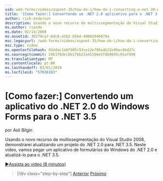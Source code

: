 ```yaml
---
uid: web-forms/videos/aspnet-35/how-do-i/how-do-i-converting-a-net-20-windows-forms-application-to-net-35
title: '[Como fazer:] Convertendo um .NET 2.0 aplicativo para o .NET 3.5 de formulários do Windows | Microsoft Docs'
author: rick-anderson
description: Usando o novo recurso de multissegmentação do Visual Studio 2008, demonstrarei atualizando um projeto do .NET 2.0 para .NET 3.5. Neste vídeo obtemos um...
ms.author: riande
ms.date: 02/14/2008
ms.assetid: 30274ca7-8dc8-41b2-b5b4-40881046079a
msc.legacyurl: /web-forms/videos/aspnet-35/how-do-i/how-do-i-converting-a-net-20-windows-forms-application-to-net-35
msc.type: video
ms.openlocfilehash: 93ddac1e0f905c93ce12ef06a4b22e99ac4bd37c
ms.sourcegitcommit: 24b1f6decbb17bb22a45166e5fdb0845c65af498
ms.translationtype: MT
ms.contentlocale: pt-BR
ms.lasthandoff: 03/01/2019
ms.locfileid: "57036103"
---
```

<a name="how-do-i-converting-a-net-20-windows-forms-application-to-net-35"></a>[Como fazer:] Convertendo um aplicativo do .NET 2.0 do Windows Forms para o .NET 3.5
====================
por Asli Bilgin

Usando o novo recurso de multissegmentação do Visual Studio 2008, demonstrarei atualizando um projeto do .NET 2.0 para .NET 3.5. Neste vídeo, vamos pegar um aplicativo de formulários do Windows do .NET 2.0 e atualizá-lo para o .NET 3.5.

[&#9654;Assista ao vídeo (8 minutos)](https://channel9.msdn.com/Blogs/ASP-NET-Site-Videos/how-do-i-converting-a-net-20-windows-forms-application-to-net-35)

> [!div class="step-by-step"]
> [Anterior](how-do-i-advance-cascading-style-sheet-features-and-management.md)
> [Próximo](how-do-i-get-started-with-the-entity-framework.md)
